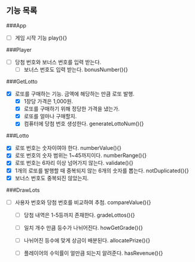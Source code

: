 ## 기능 목록
###App 
 - [ ] 게임 시작 기능 play(){}

###Player
- [ ] 당첨 번호와 보너스 번호를 입력 받는다. 
  - [ ] 보너스 번호도 입력 받는다. bonusNumber(){}

###GetLotto
 - [x] 로또를 구매하는 기능. 금액에 해당하는 만큼 로또 발행.  
   - [x] 1장당 가격은 1,000원.
   - [x] 로또를 구매하기 위해 정당한 가격을 냈는가.
   - [x] 로또를 얼마나 구매할지.
   - [x] 컴퓨터에 당첨 번호 생성한다. generateLottoNum(){}

###Lotto
  - [x] 로또 번호는 숫자이여야 한다. numberValue(){}
  - [x] 로또 번호의 숫자 범위는 1~45까지이다. numberRange(){}
  - [x] 로또 번호는 6자리 이상 넘어가지 않는다. validate(){}
  - [x] 1개의 로또를 발행할 때 중복되지 않는 6개의 숫자를 뽑는다. notDuplicated(){}
  - [x] 보너스 번호도 중복되진 않았는지.

###DrawLots
- [ ] 사용자 번호와 당첨 번호를 비교하여 추첨.  compareValue(){}
  - [ ] 당첨 내역은 1-5등까지 존재한다. gradeLottos(){}
  - [ ] 일치 개수 만큼 등수가 나뉘어진다. howGetGrade(){}
  - [ ] 나뉘어진 등수에 맞게 상금이 배분된다. allocatePrize(){}
  - [ ] 플레이어의 수익률이 얼만큼 되는지 알려준다. hasRevenue(){}

